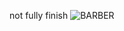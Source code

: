 not fully finish
![BARBER](https://github.com/user-attachments/assets/ca0f70b0-e466-48c6-8cc3-bae1780572e4)

